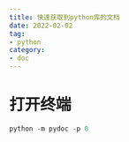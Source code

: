 ```yaml
---
title: 快速获取到python库的文档
date: 2022-02-02
tag:
- python
category:
- doc
---
```


#
# 打开终端
``` python
python -m pydoc -p 0
```